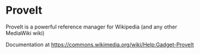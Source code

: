 # ProveIt

ProveIt is a powerful reference manager for Wikipedia (and any other MediaWiki wiki)

Documentation at https://commons.wikimedia.org/wiki/Help:Gadget-ProveIt